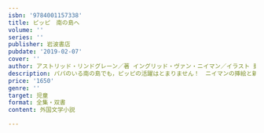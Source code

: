 ```yaml
---
isbn: '9784001157338'
title: ピッピ　南の島へ
volume: ''
series: ''
publisher: 岩波書店
pubdate: '2019-02-07'
cover: ''
author: アストリッド・リンドグレーン／著 イングリッド・ヴァン・ニイマン／イラスト 菱木晃子／翻訳
description: パパのいる南の島でも，ピッピの活躍はとまりません！　ニイマンの挿絵と新訳による最終巻．
price: '1650'
genre: ''
target: 児童
format: 全集・双書
content: 外国文学小説

---
```

